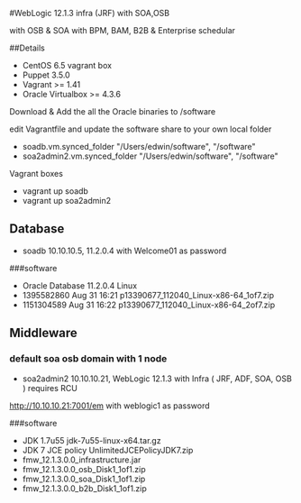 #WebLogic 12.1.3 infra (JRF) with SOA,OSB

with OSB & SOA with BPM, BAM, B2B & Enterprise schedular 

##Details
- CentOS 6.5 vagrant box
- Puppet 3.5.0
- Vagrant >= 1.41
- Oracle Virtualbox >= 4.3.6 

Download & Add the all the Oracle binaries to /software

edit Vagrantfile and update the software share to your own local folder
- soadb.vm.synced_folder "/Users/edwin/software", "/software"
- soa2admin2.vm.synced_folder "/Users/edwin/software", "/software"

Vagrant boxes
- vagrant up soadb
- vagrant up soa2admin2

## Database
- soadb 10.10.10.5, 11.2.0.4 with Welcome01 as password

###software
- Oracle Database 11.2.0.4 Linux
- 1395582860 Aug 31 16:21 p13390677_112040_Linux-x86-64_1of7.zip
- 1151304589 Aug 31 16:22 p13390677_112040_Linux-x86-64_2of7.zip

## Middleware

### default soa osb domain with 1 node
- soa2admin2 10.10.10.21, WebLogic 12.1.3 with Infra ( JRF, ADF, SOA, OSB ) requires RCU

http://10.10.10.21:7001/em with weblogic1 as password

###software
- JDK 1.7u55 jdk-7u55-linux-x64.tar.gz
- JDK 7 JCE policy UnlimitedJCEPolicyJDK7.zip  
- fmw_12.1.3.0.0_infrastructure.jar
- fmw_12.1.3.0.0_osb_Disk1_1of1.zip
- fmw_12.1.3.0.0_soa_Disk1_1of1.zip
- fmw_12.1.3.0.0_b2b_Disk1_1of1.zip

